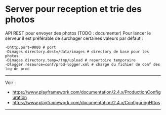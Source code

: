 Server pour reception et trie des photos
===
API REST pour envoyer des photos (TODO : documenter)
Pour lancer le serveur il est préférable de surchager certaines valeurs par défaut :

    -Dhttp.port=9000 # port
    -Dimages.directory.dest=/data/images # directory de base pour les photos
    -Dimages.directory.temp=/tmp/upload # repertoire temporaire
    -Dlogger.resource=conf/prod-logger.xml # charge du fichier de conf des log de prod

----------
Voir : 

 * https://www.playframework.com/documentation/2.4.x/ProductionConfiguration
 * https://www.playframework.com/documentation/2.4.x/ConfiguringHttps
 
----------
